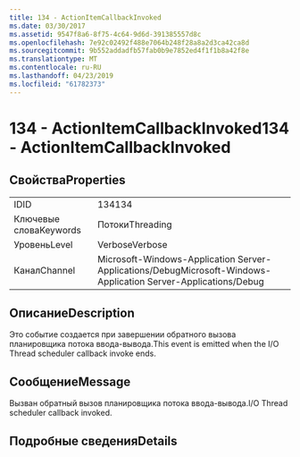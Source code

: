```yaml
---
title: 134 - ActionItemCallbackInvoked
ms.date: 03/30/2017
ms.assetid: 9547f8a6-8f75-4c64-9d6d-391385557d8c
ms.openlocfilehash: 7e92c02492f488e7064b248f28a8a2d3ca42ca8d
ms.sourcegitcommit: 9b552addadfb57fab0b9e7852ed4f1f1b8a42f8e
ms.translationtype: MT
ms.contentlocale: ru-RU
ms.lasthandoff: 04/23/2019
ms.locfileid: "61782373"
---
```

# <a name="134---actionitemcallbackinvoked"></a><span data-ttu-id="fd02d-102">134 - ActionItemCallbackInvoked</span><span class="sxs-lookup"><span data-stu-id="fd02d-102">134 - ActionItemCallbackInvoked</span></span>
## <a name="properties"></a><span data-ttu-id="fd02d-103">Свойства</span><span class="sxs-lookup"><span data-stu-id="fd02d-103">Properties</span></span>  
  
|||  
|-|-|  
|<span data-ttu-id="fd02d-104">ID</span><span class="sxs-lookup"><span data-stu-id="fd02d-104">ID</span></span>|<span data-ttu-id="fd02d-105">134</span><span class="sxs-lookup"><span data-stu-id="fd02d-105">134</span></span>|  
|<span data-ttu-id="fd02d-106">Ключевые слова</span><span class="sxs-lookup"><span data-stu-id="fd02d-106">Keywords</span></span>|<span data-ttu-id="fd02d-107">Потоки</span><span class="sxs-lookup"><span data-stu-id="fd02d-107">Threading</span></span>|  
|<span data-ttu-id="fd02d-108">Уровень</span><span class="sxs-lookup"><span data-stu-id="fd02d-108">Level</span></span>|<span data-ttu-id="fd02d-109">Verbose</span><span class="sxs-lookup"><span data-stu-id="fd02d-109">Verbose</span></span>|  
|<span data-ttu-id="fd02d-110">Канал</span><span class="sxs-lookup"><span data-stu-id="fd02d-110">Channel</span></span>|<span data-ttu-id="fd02d-111">Microsoft-Windows-Application Server-Applications/Debug</span><span class="sxs-lookup"><span data-stu-id="fd02d-111">Microsoft-Windows-Application Server-Applications/Debug</span></span>|  
  
## <a name="description"></a><span data-ttu-id="fd02d-112">Описание</span><span class="sxs-lookup"><span data-stu-id="fd02d-112">Description</span></span>  
 <span data-ttu-id="fd02d-113">Это событие создается при завершении обратного вызова планировщика потока ввода-вывода.</span><span class="sxs-lookup"><span data-stu-id="fd02d-113">This event is emitted when the I/O Thread scheduler callback invoke ends.</span></span>  
  
## <a name="message"></a><span data-ttu-id="fd02d-114">Сообщение</span><span class="sxs-lookup"><span data-stu-id="fd02d-114">Message</span></span>  
 <span data-ttu-id="fd02d-115">Вызван обратный вызов планировщика потока ввода-вывода.</span><span class="sxs-lookup"><span data-stu-id="fd02d-115">I/O Thread scheduler callback invoked.</span></span>  
  
## <a name="details"></a><span data-ttu-id="fd02d-116">Подробные сведения</span><span class="sxs-lookup"><span data-stu-id="fd02d-116">Details</span></span>
